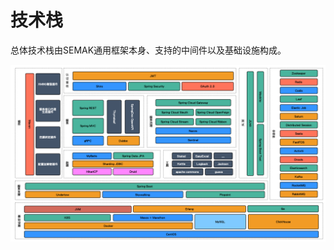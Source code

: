 # 技术栈

总体技术栈由SEMAK通用框架本身、支持的中间件以及基础设施构成。

![image-20210929133844068](.assets/image-20210929133844068.png)